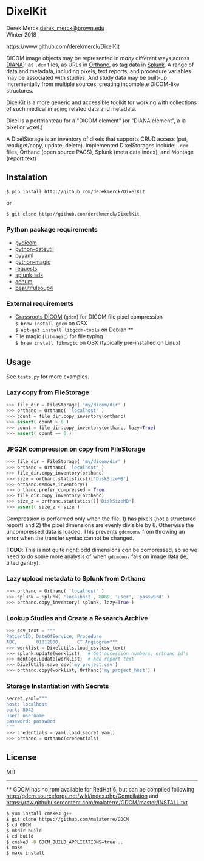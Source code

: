 # DixelKit

Derek Merck <derek_merck@brown.edu>  
Winter 2018

<https://www.github.com/derekmerck/DixelKit>

DICOM image objects may be represented in _many_ different ways across
[DIANA](https//www.github.com/derekmerck/DIANA)):  as `.dcm` files, as URLs 
in [Orthanc][], as tag data in [Splunk][].  A range of data and metadata, 
including pixels, text reports, and procedure variables may be associated
with studies. And study data may be built-up incrementally from multiple
sources, creating incomplete DICOM-like structures.

[Orthanc]: http://www.orthanc-server.com
[Splunk]:  http://www.splunk.com

DixelKit is a more generic and accessible toolkit for working with collections
of such medical imaging related data and metadata.

Dixel is a portmanteau for a "DICOM element" (or "DIANA element", a la pixel
or voxel.) 

A DixelStorage is an inventory of dixels that supports CRUD access (put, 
read/get/copy, update, delete).  Implemented DixelStorages include: `.dcm` files,
Orthanc (open source PACS), Splunk (meta data index), and Montage (report text)


## Instalation

`$ pip install http://github.com/derekmerck/DixelKit`

or 

`$ git clone http://github.com/derekmerck/DixelKit`


### Python package requirements

- [pydicom](http://pydicom.readthedocs.io/en/stable/getting_started.html)
- [python-dateutil](https://dateutil.readthedocs.io/en/stable/)
- [pyyaml](https://pyyaml.org)
- [python-magic](https://github.com/ahupp/python-magic)
- [requests](http://docs.python-requests.org/en/master/)
- [splunk-sdk](http://dev.splunk.com/python)
- [aenum](https://bitbucket.org/stoneleaf/aenum)
- [beautifulsoup4](https://www.crummy.com/software/BeautifulSoup/bs4/doc/)


### External requirements

- [Grassroots DICOM][] (`gdcm`) for DICOM file pixel compression  
  `$ brew install gdcm` on OSX  
  `$ apt-get install libgcdm-tools` on Debian **
- File magic (`libmagic`) for file typing  
  `$ brew install libmagic` on OSX  (typically pre-installed on Linux)

[Grassroots DICOM]: http://gdcm.sourceforge.net/wiki/index.php/Main_Page

## Usage

See `tests.py` for more examples.

### Lazy copy from FileStorage

```python
>>> file_dir = FileStorage( 'my/dicom/dir' )
>>> orthanc = Orthanc( 'localhost' )
>>> count = file_dir.copy_inventory(orthanc)
>>> assert( count > 0 )
>>> count = file_dir.copy_inventory(orthanc, lazy=True)
>>> assert( count == 0 )
```

### JPG2K compression on copy from FileStorage

```python
>>> file_dir = FileStorage( 'my/dicom/dir' )
>>> orthanc = Orthanc( 'localhost' )
>>> file_dir.copy_inventory(orthanc)
>>> size = orthanc.statistics()['DiskSizeMB']
>>> orthanc.remove_inventory()
>>> orthanc.prefer_compressed = True
>>> file_dir.copy_inventory(orthanc)
>>> size_z = orthanc.statistics()['DiskSizeMB']
>>> assert( size_z < size )
```

Compression is performed only when the file: 1) has pixels (not a structured
report) and 2) the pixel dimensions are evenly divisible by 8.  Otherwise the 
uncompressed data is loaded.  This prevents `gdcmconv` from  throwing an error
when the transfer syntax cannot be changed.

**TODO**: This is not quite right: odd dimensions _can_ be compressed, 
so so we need to do some more analysis of when `gdcmconv` fails on image
data (ie, tilted gantry).

### Lazy upload metadata to Splunk from Orthanc

```python
>>> orthanc = Orthanc( 'localhost' )
>>> splunk = Splunk( 'localhost', 8089, 'user', 'passw0rd' )
>>> orthanc.copy_inventory( splunk, lazy=True )
```

### Lookup Studies and Create a Research Archive

```python
>>> csv_text = """
PatientID, DateOfService, Procedure
ABC,       01012000,      CT Angiogram"""
>>> worklist = DixelUtils.load_csv(csv_text)
>>> splunk.update(worklist)   # Get accession numbers, orthanc id's
>>> montage.update(worklist)  # Add report text
>>> DixelUtils.save_csv('my_project.csv')
>>> orthanc.copy(worklist, Orthanc('my_project_host') )
```

### Storage Instantiation with Secrets

```python
secret_yaml="""
host: localhost
port: 8042
user: username
password: passw0rd
"""
>>> credentials = yaml.load(secret_yaml)
>>> orthanc = Orthanc(credentials)
```


## License

MIT

---

** GDCM has no rpm available for RedHat 6, but can be compiled 
following <http://gdcm.sourceforge.net/wiki/index.php/Compilation> and
<https://raw.githubusercontent.com/malaterre/GDCM/master/INSTALL.txt>

```bash
$ yum install cmake3 g++
$ git clone https://github.com/malaterre/GDCM
$ cd GDCM
$ mkdir build
$ cd build
$ cmake3 -D GDCM_BUILD_APPLICATIONS=true ..
$ make
$ make install
```

